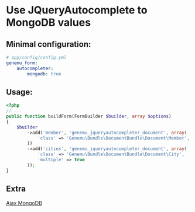 # Use JQueryAutocomplete to MongoDB values

## Minimal configuration:

``` yml
# app/config/config.yml
genemu_form:
    autocompleter:
        mongodb: true
```

## Usage:

``` php
<?php
// ...
public function buildForm(FormBuilder $builder, array $options)
{
    $builder
        ->add('member', 'genemu_jqueryautocompleter_document', array(
            'class' => 'Genemu\Bundle\DocumentBundle\Document\Member',
        ))
        ->add('cities', 'genemu_jqueryautocompleter_document', array(
            'class' => 'Genemu\Bundle\DocumentBundle\Document\City',
            'multiple' => true
        ));
}
```

## Extra

[Ajax MongoDB](Resources/doc/jquery/autocomplete/mongodb_ajax.md)
